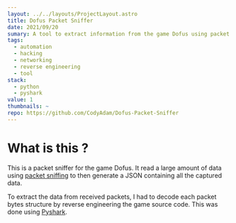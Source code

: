 ```yaml
---
layout: ../../layouts/ProjectLayout.astro
title: Dofus Packet Sniffer
date: 2021/09/20
sumary: A tool to extract information from the game Dofus using packet sniffing.
tags: 
  - automation
  - hacking
  - networking
  - reverse engineering
  - tool
stack:
  - python
  - pyshark
value: 1
thumbnails: ~
repo: https://github.com/CodyAdam/Dofus-Packet-Sniffer
---
```


# What is this ?

This is a packet sniffer for the game Dofus. It read a large amount of data using [packet sniffing](https://en.wikipedia.org/wiki/Packet_analysis) to then generate a JSON containing all the captured data.

To extract the data from received packets, I had to decode each packet bytes structure by reverse engineering the game source code. This was done using [Pyshark](https://kiminewt.github.io/pyshark/).